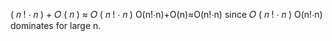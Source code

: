 (
𝑛
!
⋅
𝑛
)
+
𝑂
(
𝑛
)
≈
𝑂
(
𝑛
!
⋅
𝑛
)
O(n!⋅n)+O(n)≈O(n!⋅n) since
𝑂
(
𝑛
!
⋅
𝑛
)
O(n!⋅n) dominates for large n.
